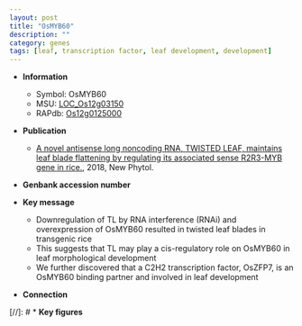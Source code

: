 ```yaml
---
layout: post
title: "OsMYB60"
description: ""
category: genes
tags: [leaf, transcription factor, leaf development, development]
---
```


* **Information**  
    + Symbol: OsMYB60  
    + MSU: [LOC_Os12g03150](http://rice.plantbiology.msu.edu/cgi-bin/ORF_infopage.cgi?orf=LOC_Os12g03150)  
    + RAPdb: [Os12g0125000](http://rapdb.dna.affrc.go.jp/viewer/gbrowse_details/irgsp1?name=Os12g0125000)  

* **Publication**  
    + [A novel antisense long noncoding RNA, TWISTED LEAF, maintains leaf blade flattening by regulating its associated sense R2R3-MYB gene in rice.](http://www.ncbi.nlm.nih.gov/pubmed?term=A+novel+antisense+long+noncoding+RNA,+TWISTED+LEAF,+maintains+leaf+blade+flattening+by+regulating+its+associated+sense+R2R3-MYB+gene+in+rice.%5BTitle%5D), 2018, New Phytol.

* **Genbank accession number**  

* **Key message**  
    + Downregulation of TL by RNA interference (RNAi) and overexpression of OsMYB60 resulted in twisted leaf blades in transgenic rice
    + This suggests that TL may play a cis-regulatory role on OsMYB60 in leaf morphological development
    + We further discovered that a C2H2 transcription factor, OsZFP7, is an OsMYB60 binding partner and involved in leaf development

* **Connection**  

[//]: # * **Key figures**  


